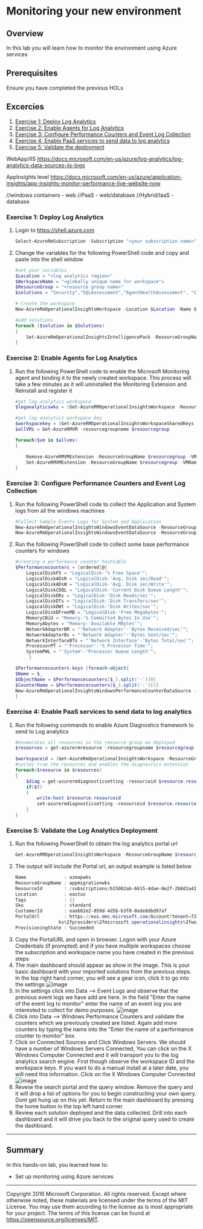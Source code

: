 # Monitoring your new environment

## Overview

In this lab you will learn how to monitor the environment using Azure services

## Prerequisites

Ensure you have completed the previous HOLs

## Excercies

1. [Exercise 1: Deploy Log Analytics](#ex1)
1. [Exercise 2: Enable Agents for Log Analytics](#ex2)
1. [Exercise 3: Configure Performance Counters and Event Log Collection](#ex3)
1. [Exercise 4: Enable PaaS services to send data to log analytics](#ex4)
1. [Exercise 5: Validate the deployment](#ex5)



WebApp/IIS
https://docs.microsoft.com/en-us/azure/log-analytics/log-analytics-data-sources-iis-logs

AppInsights level
https://docs.microsoft.com/en-us/azure/application-insights/app-insights-monitor-performance-live-website-now

//windows containers - web
//PaaS - web/database
//Hybrid/IaaS - database

### Exercise 1: Deploy Log Analytics<a name="ex1"></a>
1. Login to https://shell.azure.com
    ```powershell
    Select-AzureRmSubscription -Subscription "<your subscription name>"
    ```
1. Change the variables for the following PowerShell code and copy and paste into the shell window
	```powershell
	#set your variables
	$Location = "<log analytics region>"
	$WorkspaceName = "<globally unique name for workspace">
	$ResourceGroup = "<resource group name>"
	$solutions = "Security","SQLAssessment","AgentHealthAssessment", "ChangeTracking", "LogManagement","ADAssessment","Containers","ContainerInsights","AzureWebAppsAnalytics","ServiceMap","AppDependencyMonitor","AzureActivity"

	# Create the workspace
	New-AzureRmOperationalInsightsWorkspace -Location $Location -Name $WorkspaceName -Sku Standard -ResourceGroupName $ResourceGroup

	#add solutions
	foreach ($solution in $Solutions) 
	{
		Set-AzureRmOperationalInsightsIntelligencePack -ResourceGroupName $resourcegroup  -WorkspaceName $WorkspaceName -IntelligencePackName $solution -Enabled $true
	}
	```

### Exercise 2: Enable Agents for Log Analytics<a name="ex2"></a>
1. Run the following PowerShell code to enable the Microsoft Monitoring agent and binding it to the newly created workspace. This process will take a few minutes as it will uninstalled the Monitoring Extension and ReInstall and register it
	```powershell
	#get log analytics workspace 
	$loganalyticswks = (Get-AzureRMOperationalInsightsWorkspace -ResourceGroupName $resourcegroup -name $workspacename).customerid.guid

	#get log analytics workspace key
	$workspacekey = (Get-AzureRMOperationalInsightsWorkspaceSharedKeys -ResourceGroupname $resourcegroup -name $workspacename).primarysharedkey
	$allVMs = Get-AzureRMVM -resourcegroupname $resourcegroup

	foreach($vm in $allvms)
	{

		Remove-AzureRMVMExtension -ResourceGroupName $resourcegroup -VMName $vm.name -name Microsoft.EnterpriseCloud.Monitoring -force
		Set-AzureRMVMExtension -ResourceGroupName $resourcegroup -VMName $vm.name -Name 'MicrosoftMonitoringAgent' -Publisher 'Microsoft.EnterpriseCloud.Monitoring' -ExtensionType 'MicrosoftMonitoringAgent' -TypeHandlerVersion '1.0' -Location $vm.location -SettingString "{'workspaceId':  '$loganalyticswks'}" -ProtectedSettingString "{'workspaceKey': '$workspaceKey' }"
	}
	```
### Exercise 3: Configure Performance Counters and Event Log Collection<a name="ex3"></a>
1. Run the following PowerShell code to collect the Application and System logs from all the windows machines
	```powershell
	#Collect Sample Events Logs for System and Application
	New-AzureRmOperationalInsightsWindowsEventDataSource -ResourceGroupName $ResourceGroup -WorkspaceName $WorkspaceName -EventLogName "Application" -CollectErrors -CollectWarnings -Name "Application Event Log"
    New-AzureRmOperationalInsightsWindowsEventDataSource -ResourceGroupName $ResourceGroup -WorkspaceName $WorkspaceName -EventLogName "System" -CollectErrors -CollectWarnings -Name "System Event Log"
	```
1. Run the following PowerShell code to collect some base performance counters for windows
	```powershell
	#creating a performance counter hashtable
	$Performancecounters = [ordered]@{
        LogicalDiskFS = "LogicalDisk-'% Free Space'";
		LogicalDiskADsR = "LogicalDisk-'Avg. Disk sec/Read'";
		LogicalDiskADsW = "LogicalDisk-'Avg. Disk sec/Write'";
		LogicalDiskCDQL = "LogicalDisk-'Current Disk Queue Length'";
		LogicalDiskDRs = "LogicalDisk-'Disk Reads/sec'";
		LogicalDiskDTs = "LogicalDisk-'Disk Transfers/sec'";
		LogicalDiskDWt = "LogicalDisk-'Disk Writes/sec'";
		LogicalDiskDFreeMB = "LogicalDisk-'Free Megabytes'";
        MemoryCBiU = "Memory-'% Committed Bytes In Use'";
        MemoryAbytes = "Memory-'Available MBytes'";
		NetworkAdapterBR = "'Network Adapter'-'Bytes Received/sec'";
		NetworkAdapterBs = "'Network Adapter'-'Bytes Sent/sec'";
		NetworkInterfaceBTs = "'Network Interface'-'Bytes Total/sec'";
        ProcessorPT = "'Processor'-'% Processor Time'";
        SystemPWL = "'System'-'Processor Queue Length'";
         }

	$Performancecounters.keys |foreach-object{
    $Name = $_
    $ObjectName = $Performancecounters[$_].split('-')[0]
    $CounterName = $Performancecounters[$_].split('-')[1]
    New-AzureRmOperationalInsightsWindowsPerformanceCounterDataSource -ResourceGroupName $resourcegroup -WorkspaceName $workspacename -Name $Name -Objectname $objectName -CounterName $Countername
	}
	```
### Exercise 4: Enable PaaS services to send data to log analytics<a name=ex4></a>
1. Run the following commands to enable Azure Diagnostics framework to send to Log analytics
	```powershell
	#enumerates all resources in the resource group we deployed
	$resources = get-azurermresource -resourcegroupname $resourcegroup

	$workspaceid = (Get-AzureRmOperationalInsightsWorkspace -ResourceGroupName $resourcegroup).resourceid
	#cycles true the resources and enables the diagnostics extension
	foreach($resource in $resources)
	{
		$diag = get-azurermdiagnosticsetting -resourceid $resource.resourceid |out-null
		if($?)
		{
			write-host $resource.resourceid
			set-azurermdiagnosticsetting -resourceid $resource.resourceid -workspaceid $workspaceid -enabled $true 
		}
	}
	```
	
### Exercise 5: Validate the Log Analytics Deployment<a name=ex5></a>
1. Run the following PowerShell to obtain the log analytics portal url
	```powershell
	Get-AzureRMOperationalInsightsWorkspace -ResourceGroupName $resourcegroup -name $workspacename
	```
1. The output will include the Portal url, an output example is listed below
	```powershell
	Name              : azmapwks
	ResourceGroupName : appmigrationwks
	ResourceId        : /subscriptions/b15002ab-6615-4dae-8e2f-2b8d1a41cfc0/resourcegroups/appmigrationwks/providers/microsoft.operationalinsights/workspaces/azmapwks
	Location          : eastus
	Tags              : {}
	Sku               : standard
	CustomerId        : eaab82e2-859d-4d5b-b3f8-8ede8dbd97af
	PortalUrl         : https://eus.mms.microsoft.com/Account?tenant=72f988bf-86f1-41af-91ab-2d7cd011db47&resource=%2fsubscriptions%2fb15002ab-6615-4dae-8e2f-2b8d1a41cfc0%2fresourcegroups%2fappmigrationw
                    ks%2fproviders%2fmicrosoft.operationalinsights%2fworkspaces%2fazmapwks
	ProvisioningState : Succeeded
	```
1. Copy the PortalURL and open in browser. Logon with your Azure Credentials (if prompted) and if you have multiple workspaces choose the subscription and workspace name you have created in the previous steps
1. The main dashboard should appear as show in the image. This is your basic dashboard with your imported solutions from the previous steps. In the top right hand corner, you will see a gear icon, click it to go into the settings
	![image](./media/hol9_exercise_4_step4.png)
1. In the settings click into Data --> Event Logs and observe that the previous event logs we have add are here. In the field "Enter the name of the event log to monitor" enter the name of an event log you are interested to collect for demo purposes.
	![image](./media/hol9_exercise_4_step5.png)
1. Click into Data --> Windows Performance Counters and validate the counters which we previously created are listed. Again add more counters by typing the name into the "Enter the name of a performance counter to monitor" box 
1. Click on Connected Sources and Click Windows Servers. We should have a number of Windows Servers Connected, You can click on the X Windows Computer Connected and it will transport you to the log analytics search engine. First though observe the workspace ID and the workspace keys. If you want to do a manual install at a later date, you will need this information. Click on the X Windows Computer Connected
	![image](./media/hol9_exercise_4_step7.png)
1. Reveiw the search portal and the query window. Remove the query and it will drop a list of options for you to begin constructing your own query. Dont get hung up on this yet. Return to the main dashboard by pressing the home button in the top left hand corner.
1. Review each solution deployed and the data collected. Drill into each dashboard and it will drive you back to the original query used to create the dashboard.

---



## Summary

In this hands-on lab, you learned how to:

* Set up monitoring using Azure services

---

Copyright 2016 Microsoft Corporation. All rights reserved. Except where otherwise noted, these materials are licensed under the terms of the MIT License. You may use them according to the license as is most appropriate for your project. The terms of this license can be found at https://opensource.org/licenses/MIT.
